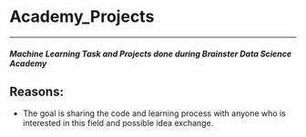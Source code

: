 # Academy_Projects
---

#### *Machine Learning Task and Projects done during Brainster Data Science Academy*

## Reasons:

- The goal is sharing the code and learning process with anyone who is interested in this field and possible idea exchange.
